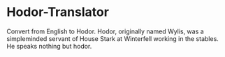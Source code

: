 # Hodor-Translator
Convert from English to Hodor. Hodor, originally named Wylis, was a simpleminded servant of House Stark at Winterfell working in the stables. He speaks nothing but hodor.
